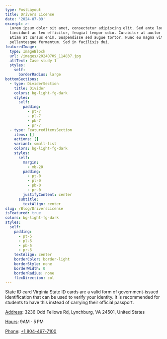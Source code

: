 ```yaml
---
type: PostLayout
title: Drivers License
date: '2024-07-09'
excerpt: >-
  Lorem ipsum dolor sit amet, consectetur adipiscing elit. Sed ante lorem,
  tincidunt ac leo efficitur, feugiat tempor odio. Curabitur at auctor sapien.
  Etiam at cursus enim. Suspendisse sed augue tortor. Nunc eu magna vitae lorem
  pellentesque fermentum. Sed in facilisis dui.
featuredImage:
  type: ImageBlock
  url: /images/20240709_114837.jpg
  altText: Case study 1
  styles:
    self:
      borderRadius: large
bottomSections:
  - type: DividerSection
    title: Divider
    colors: bg-light-fg-dark
    styles:
      self:
        padding:
          - pt-7
          - pl-7
          - pb-7
          - pr-7
  - type: FeaturedItemsSection
    items: []
    actions: []
    variant: small-list
    colors: bg-light-fg-dark
    styles:
      self:
        margin:
          - mb-20
        padding:
          - pt-0
          - pl-0
          - pb-0
          - pr-0
        justifyContent: center
      subtitle:
        textAlign: center
slug: /Blog/DriversLicense
isFeatured: true
colors: bg-light-fg-dark
styles:
  self:
    padding:
      - pt-5
      - pl-5
      - pb-5
      - pr-5
    textAlign: center
    borderColor: border-light
    borderStyle: none
    borderWidth: 0
    borderRadius: none
    flexDirection: col
---
```

State ID card
Virginia State ID cards are a valid form of government-issued identification that can be used to verify your identity. It is recommended for students to have this instead of carrying their official passport.

[Address](https://www.google.com/search?rlz=1C1KDEC_enUS950US950\&sca_esv=9267af3241730e66\&sca_upv=1\&cs=0\&q=virginia+department+of+motor+vehicles+lynchburg+address\&ludocid=9784621816678658661\&sa=X\&ved=2ahUKEwiT-Ny859aHAxW8S2wGHQisBMUQ6BN6BAgOEAI): 3236 Odd Fellows Rd, Lynchburg, VA 24501, United States

[Hours](https://www.google.com/search?rlz=1C1KDEC_enUS950US950\&sca_esv=9267af3241730e66\&sca_upv=1\&cs=0\&q=virginia+department+of+motor+vehicles+lynchburg+hours\&ludocid=9784621816678658661\&sa=X\&ved=2ahUKEwiT-Ny859aHAxW8S2wGHQisBMUQ6BN6BAgREAI): 9AM ⋅ 5 PM

[Phone](https://www.google.com/search?rlz=1C1KDEC_enUS950US950\&sca_esv=9267af3241730e66\&sca_upv=1\&cs=0\&q=virginia+department+of+motor+vehicles+lynchburg+phone\&ludocid=9784621816678658661\&sa=X\&ved=2ahUKEwiT-Ny859aHAxW8S2wGHQisBMUQ6BN6BAgVEAI): [+1 804-497-7100](https://www.google.com/search?q=drivers+license+lynchburg\&sca_esv=9267af3241730e66\&sca_upv=1\&rlz=1C1KDEC_enUS950US950\&ei=DhStZvHxBMW9seMPzIuCWA\&ved=0ahUKEwjxsI-659aHAxXFXmwGHcyFAAsQ4dUDCBA\&uact=5\&oq=drivers+license+lynchburg\&gs_lp=Egxnd3Mtd2l6LXNlcnAiGWRyaXZlcnMgbGljZW5zZSBseW5jaGJ1cmcyBhAAGBYYHjIGEAAYFhgeMgoQABgWGAoYHhgPMgsQABiABBiGAxiKBTILEAAYgAQYhgMYigUyCxAAGIAEGIYDGIoFMgsQABiABBiGAxiKBTILEAAYgAQYhgMYigUyCBAAGKIEGIkFMggQABiABBiiBEiMElCfBliNEXAAeAOQAQCYAeMBoAH0CqoBBTAuNy4xuAEDyAEA-AEBmAIKoAKXC8ICBBAAGEfCAgUQABiABMICBxAAGIAEGArCAggQABgWGB4YD5gDAIgGAZAGCJIHBTIuNy4xoAepPQ\&sclient=gws-wiz-serp\&lqi=Chlkcml2ZXJzIGxpY2Vuc2UgbHluY2hidXJnSOnE0eTnlYCACFohEAAQARgCIhlkcml2ZXJzIGxpY2Vuc2UgbHluY2hidXJnkgEcZGVwYXJ0bWVudF9vZl9tb3Rvcl92ZWhpY2xlc5oBI0NoWkRTVWhOTUc5blMwVkpRMEZuU1VSbGFHTmllVkozRUFFqgFhCggvbS8wY3cydBABKhMiD2RyaXZlcnMgbGljZW5zZSgAMh8QASIbs92jQwzJYqUaI33M6bJenZUoFesGOWvACCHCMh0QAiIZZHJpdmVycyBsaWNlbnNlIGx5bmNoYnVyZw#)

